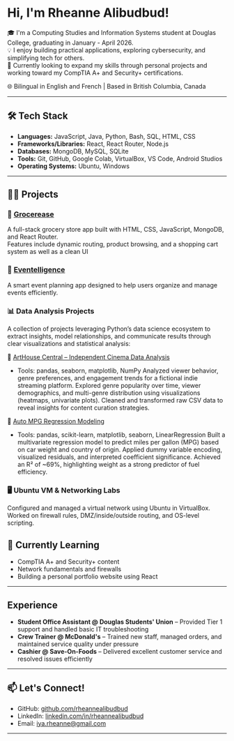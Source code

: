 # Hi, I'm Rheanne Alibudbud!

🎓 I'm a Computing Studies and Information Systems student at Douglas College, graduating in January - April 2026.  
💡 I enjoy building practical applications, exploring cybersecurity, and simplifying tech for others.  
🔧 Currently looking to expand my skills through personal projects and working toward my CompTIA A+ and Security+ certifications.  

🌐 Bilingual in English and French | Based in British Columbia, Canada

---

## 🛠 Tech Stack

- **Languages:** JavaScript, Java, Python, Bash, SQL, HTML, CSS  
- **Frameworks/Libraries:** React, React Router, Node.js  
- **Databases:** MongoDB, MySQL, SQLite  
- **Tools:** Git, GitHub, Google Colab, VirtualBox, VS Code, Android Studios  
- **Operating Systems:** Ubuntu, Windows  

---

## 🚀📂 Projects

### 🛒 [Grocerease](https://github.com/rheanne/grocerease)  
A full-stack grocery store app built with HTML, CSS, JavaScript, MongoDB, and React Router.  
Features include dynamic routing, product browsing, and a shopping cart system as well as a clean UI

### 💼 [Eventelligence](https://github.com/AarunC/eventelligence)  
A smart event planning app designed to help users organize and manage events efficiently.

### 📊 Data Analysis Projects
A collection of projects leveraging Python’s data science ecosystem to extract insights, model relationships, and communicate results through clear visualizations and statistical analysis:

🔹 [ArtHouse Central – Independent Cinema Data Analysis](https://github.com/rheanne/ArtHouseCentral)
- Tools: pandas, seaborn, matplotlib, NumPy
Analyzed viewer behavior, genre preferences, and engagement trends for a fictional indie streaming platform. Explored genre popularity over time, viewer demographics, and multi-genre distribution using visualizations (heatmaps, univariate plots). Cleaned and transformed raw CSV data to reveal insights for content curation strategies.

🔹 [Auto MPG Regression Modeling](https://github.com/rheanne/AutoMPGRegressionProject)
- Tools: pandas, scikit-learn, matplotlib, seaborn, LinearRegression
Built a multivariate regression model to predict miles per gallon (MPG) based on car weight and country of origin. Applied dummy variable encoding, visualized residuals, and interpreted coefficient significance. Achieved an R² of ~69%, highlighting weight as a strong predictor of fuel efficiency.

### 🖥️  Ubuntu VM & Networking Labs  
Configured and managed a virtual network using Ubuntu in VirtualBox.  
Worked on firewall rules, DMZ/inside/outside routing, and OS-level scripting.

## 🧠 Currently Learning
- CompTIA A+ and Security+ content  
- Network fundamentals and firewalls  
- Building a personal portfolio website using React

---

## Experience
- **Student Office Assistant @ Douglas Students' Union** – Provided Tier 1 support and handled basic IT troubleshooting  
- **Crew Trainer @ McDonald's** – Trained new staff, managed orders, and maintained service quality under pressure  
- **Cashier @ Save-On-Foods** – Delivered excellent customer service and resolved issues efficiently

---


## 📫 Let's Connect!

- GitHub: [github.com/rheannealibudbud](https://github.com/rheannealibudbud)  
- LinkedIn: [linkedin.com/in/rheannealibudbud](https://linkedin.com/in/rheannealibudbud)  
- Email: iya.rheanne@gmail.com

---

<!--
**rheanne/rheanne** is a ✨ _special_ ✨ repository because its `README.md` (this file) appears on your GitHub profile.

Here are some ideas to get you started:

- 🔭 I’m currently working on ...
- 🌱 I’m currently learning ...
- 👯 I’m looking to collaborate on ...
- 🤔 I’m looking for help with ...
- 💬 Ask me about ...
- 📫 How to reach me: ...
- 😄 Pronouns: ...
- ⚡ Fun fact: ...
-->
